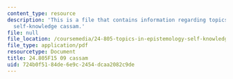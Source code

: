 ```yaml
---
content_type: resource
description: 'This is a file that contains information regarding topics in epistemology:
  self-knowledge cassam.'
file: null
file_location: /coursemedia/24-805-topics-in-epistemology-self-knowledge-fall-2015/724b0f5184de6e9c2454dcaa2082c9de_MIT24_805F15_09Cas.pdf
file_type: application/pdf
resourcetype: Document
title: 24.805F15 09 cassam
uid: 724b0f51-84de-6e9c-2454-dcaa2082c9de
---
```

